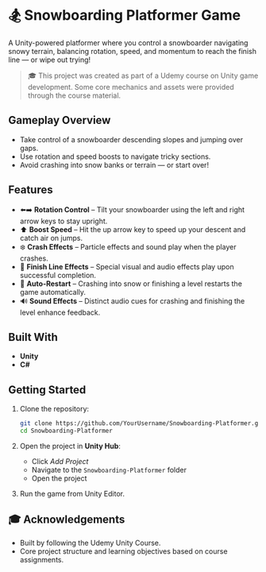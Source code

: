 # 🏂 Snowboarding Platformer Game

A Unity-powered platformer where you control a snowboarder navigating snowy terrain, balancing rotation, speed, and momentum to reach the finish line — or wipe out trying!

> 🎓 This project was created as part of a Udemy course on Unity game development. Some core mechanics and assets were provided through the course material.

## Gameplay Overview

- Take control of a snowboarder descending slopes and jumping over gaps.
- Use rotation and speed boosts to navigate tricky sections.
- Avoid crashing into snow banks or terrain — or start over!

## Features

- ⬅️➡️ **Rotation Control** – Tilt your snowboarder using the left and right arrow keys to stay upright.
- ⬆️ **Boost Speed** – Hit the up arrow key to speed up your descent and catch air on jumps.
- ❄️ **Crash Effects** – Particle effects and sound play when the player crashes.
- 🏁 **Finish Line Effects** – Special visual and audio effects play upon successful completion.
- 🔁 **Auto-Restart** – Crashing into snow or finishing a level restarts the game automatically.
- 🔊 **Sound Effects** – Distinct audio cues for crashing and finishing the level enhance feedback.

## Built With

- **Unity** 
- **C#**

## Getting Started

1. Clone the repository:
   ```bash
   git clone https://github.com/YourUsername/Snowboarding-Platformer.git
   cd Snowboarding-Platformer
2. Open the project in **Unity Hub**:
   - Click *Add Project*
   - Navigate to the `Snowboarding-Platformer` folder
   - Open the project

3. Run the game from Unity Editor.

## 🎓 Acknowledgements

- Built by following the Udemy Unity Course.
- Core project structure and learning objectives based on course assignments.
